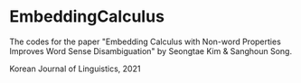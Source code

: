 # EmbeddingCalculus
The codes for the paper "Embedding Calculus with Non-word Properties Improves Word Sense Disambiguation" by Seongtae Kim & Sanghoun Song.

Korean Journal of Linguistics, 2021
